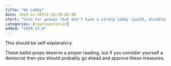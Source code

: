 ```yaml
---
title: "No Lobby"
date: 2019-12-30T11:38:20-08:00
short: "Vote for groups that don't have a strong lobby (youth, disabled, homeless, low-income people, the environment)"
categories: [representation]
added: "2019.12.0"
---
```


This should be self-explanatory.

These ballot props deserve a proper reading, but if you consider yourself a
democrat then you should probably go ahead and approve these measures.

